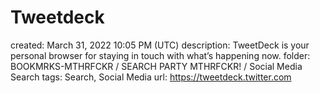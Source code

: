 # Tweetdeck

created: March 31, 2022 10:05 PM (UTC)
description: TweetDeck is your personal browser for staying in touch with what’s happening now.
folder: BOOKMRKS-MTHRFCKR / SEARCH PARTY MTHRFCKR! / Social Media Search
tags: Search, Social Media
url: https://tweetdeck.twitter.com